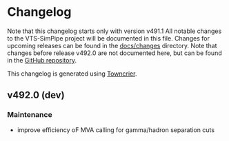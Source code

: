 # Changelog

Note that this changelog starts only with version v491.1
All notable changes to the VTS-SimPipe project will be documented in this file.
Changes for upcoming releases can be found in the [docs/changes](docs/changes) directory.
Note that changes before release v492.0 are not documented here, but can be found in the
[GitHub repository](https://github.com/VERITAS-Observatory/VTS-SimPipe/releases).

This changelog is generated using [Towncrier](https://towncrier.readthedocs.io/).

## v492.0 (dev)

### Maintenance

- improve efficiency oF MVA calling for gamma/hadron separation cuts

<!-- towncrier release notes start -->
